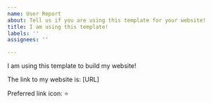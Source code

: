 ```yaml
---
name: User Report
about: Tell us if you are using this template for your website!
title: I am using this template!
labels: ''
assignees: ''

---
```


I am using this template to build my website!

The link to my website is: [URL]

Preferred link icon: :star:
